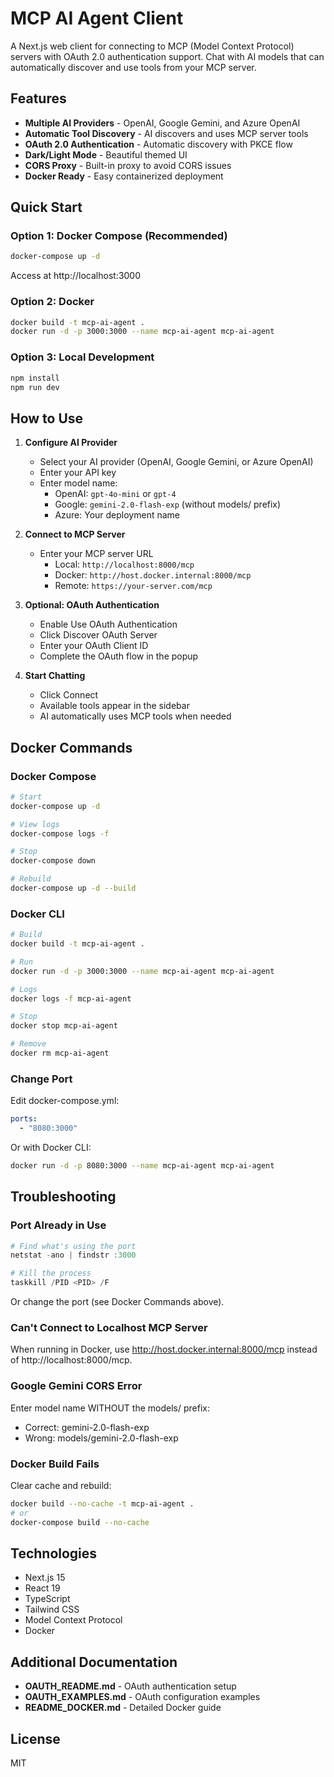 ﻿# MCP AI Agent Client

A Next.js web client for connecting to MCP (Model Context Protocol) servers with OAuth 2.0 authentication support. Chat with AI models that can automatically discover and use tools from your MCP server.

## Features

-  **Multiple AI Providers** - OpenAI, Google Gemini, and Azure OpenAI
-  **Automatic Tool Discovery** - AI discovers and uses MCP server tools
-  **OAuth 2.0 Authentication** - Automatic discovery with PKCE flow
-  **Dark/Light Mode** - Beautiful themed UI
-  **CORS Proxy** - Built-in proxy to avoid CORS issues
-  **Docker Ready** - Easy containerized deployment

## Quick Start

### Option 1: Docker Compose (Recommended)

```bash
docker-compose up -d
```

Access at http://localhost:3000

### Option 2: Docker

```bash
docker build -t mcp-ai-agent .
docker run -d -p 3000:3000 --name mcp-ai-agent mcp-ai-agent
```

### Option 3: Local Development

```bash
npm install
npm run dev
```

## How to Use

1. **Configure AI Provider**
   - Select your AI provider (OpenAI, Google Gemini, or Azure OpenAI)
   - Enter your API key
   - Enter model name:
     - OpenAI: ```gpt-4o-mini``` or ```gpt-4```
     - Google: ```gemini-2.0-flash-exp``` (without models/ prefix)
     - Azure: Your deployment name

2. **Connect to MCP Server**
   - Enter your MCP server URL
     - Local: ```http://localhost:8000/mcp```
     - Docker: ```http://host.docker.internal:8000/mcp```
     - Remote: ```https://your-server.com/mcp```

3. **Optional: OAuth Authentication**
   - Enable Use OAuth Authentication
   - Click Discover OAuth Server
   - Enter your OAuth Client ID
   - Complete the OAuth flow in the popup

4. **Start Chatting**
   - Click Connect
   - Available tools appear in the sidebar
   - AI automatically uses MCP tools when needed

## Docker Commands

### Docker Compose

```bash
# Start
docker-compose up -d

# View logs
docker-compose logs -f

# Stop
docker-compose down

# Rebuild
docker-compose up -d --build
```

### Docker CLI

```bash
# Build
docker build -t mcp-ai-agent .

# Run
docker run -d -p 3000:3000 --name mcp-ai-agent mcp-ai-agent

# Logs
docker logs -f mcp-ai-agent

# Stop
docker stop mcp-ai-agent

# Remove
docker rm mcp-ai-agent
```

### Change Port

Edit docker-compose.yml:

```yaml
ports:
  - "8080:3000"
```

Or with Docker CLI:

```bash
docker run -d -p 8080:3000 --name mcp-ai-agent mcp-ai-agent
```

## Troubleshooting

### Port Already in Use

```powershell
# Find what's using the port
netstat -ano | findstr :3000

# Kill the process
taskkill /PID <PID> /F
```

Or change the port (see Docker Commands above).

### Can't Connect to Localhost MCP Server

When running in Docker, use http://host.docker.internal:8000/mcp instead of http://localhost:8000/mcp.

### Google Gemini CORS Error

Enter model name WITHOUT the models/ prefix:

- Correct: gemini-2.0-flash-exp
- Wrong: models/gemini-2.0-flash-exp

### Docker Build Fails

Clear cache and rebuild:

```bash
docker build --no-cache -t mcp-ai-agent .
# or
docker-compose build --no-cache
```

## Technologies

- Next.js 15
- React 19
- TypeScript
- Tailwind CSS
- Model Context Protocol
- Docker

## Additional Documentation

- **OAUTH_README.md** - OAuth authentication setup
- **OAUTH_EXAMPLES.md** - OAuth configuration examples
- **README_DOCKER.md** - Detailed Docker guide

## License

MIT
